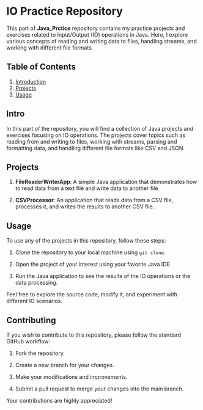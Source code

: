 # IO Practice Repository

This part of **Java_Prctice** repository contains my practice projects and exercises related to Input/Output (IO) operations in Java. Here, I explore various concepts of reading and writing data to files, handling streams, and working with different file formats.

## Table of Contents

1. [Introduction](#introduction)
2. [Projects](#projects)
3. [Usage](#usage)


## Intro

In this part of the repository, you will find a collection of Java projects and exercises focusing on IO operations. The projects cover topics such as reading from and writing to files, working with streams, parsing and formatting data, and handling different file formats like CSV and JSON.

## Projects

1. **FileReaderWriterApp**: A simple Java application that demonstrates how to read data from a text file and write data to another file.

2. **CSVProcessor**: An application that reads data from a CSV file, processes it, and writes the results to another CSV file.


## Usage

To use any of the projects in this repository, follow these steps:

1. Clone the repository to your local machine using `git clone`.

2. Open the project of your interest using your favorite Java IDE.

3. Run the Java application to see the results of the IO operations or the data processing.

Feel free to explore the source code, modify it, and experiment with different IO scenarios.

## Contributing

If you wish to contribute to this repository, please follow the standard GitHub workflow:

1. Fork the repository.

2. Create a new branch for your changes.

3. Make your modifications and improvements.

4. Submit a pull request to merge your changes into the main branch.

Your contributions are highly appreciated!
